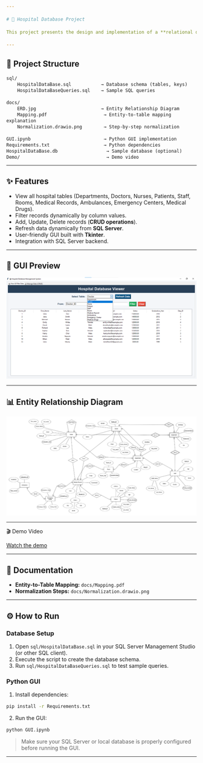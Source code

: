 ```yaml
---

# 🏥 Hospital Database Project

This project presents the design and implementation of a **relational database** for a hospital management system. It covers **ERD design, table mapping, normalization (1NF → 3NF), SQL schema creation**, and **sample queries**. Additionally, a **Python GUI** is provided for easy data management and visualization.

---
```


## 📂 Project Structure

```
sql/
    HospitalDataBase.sql           → Database schema (tables, keys)
    HospitalDataBaseQueries.sql    → Sample SQL queries

docs/
    ERD.jpg                        → Entity Relationship Diagram
    Mapping.pdf                     → Entity-to-table mapping explanation
    Normalization.drawio.png        → Step-by-step normalization

GUI.ipynb                           → Python GUI implementation
Requirements.txt                    → Python dependencies
HospitalDataBase.db                  → Sample database (optional)
Demo/                                → Demo video
```

---

## ✨ Features

* View all hospital tables (Departments, Doctors, Nurses, Patients, Staff, Rooms, Medical Records, Ambulances, Emergency Centers, Medical Drugs).
* Filter records dynamically by column values.
* Add, Update, Delete records (**CRUD operations**).
* Refresh data dynamically from **SQL Server**.
* User-friendly GUI built with **Tkinter**.
* Integration with SQL Server backend.

---

## 📸 GUI Preview

![GUI Screenshot](docs/GUI.png)

---

## 📊 Entity Relationship Diagram

![ERD](docs/ERD.jpg)

---
🎬 Demo Video

[Watch the demo](Demo/🏥%20Hospital%20Database%20Management%20System%20.mp4)

---
## 🧾 Documentation

* **Entity-to-Table Mapping:** `docs/Mapping.pdf`
* **Normalization Steps:** `docs/Normalization.drawio.png`

---

## ⚙️ How to Run

### Database Setup

1. Open `sql/HospitalDataBase.sql` in your SQL Server Management Studio (or other SQL client).
2. Execute the script to create the database schema.
3. Run `sql/HospitalDataBaseQueries.sql` to test sample queries.

### Python GUI

1. Install dependencies:

```bash
pip install -r Requirements.txt
```

2. Run the GUI:

```bash
python GUI.ipynb
```

> Make sure your SQL Server or local database is properly configured before running the GUI.

---
